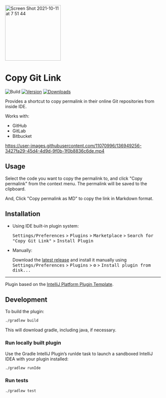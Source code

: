 <img width="180" alt="Screen Shot 2021-10-11 at 7 51 44" src="https://user-images.githubusercontent.com/11070996/136715482-49f3b847-7926-404d-985b-3259d7e20a30.png">

# Copy Git Link

![Build](https://github.com/kawamataryo/copy-git-link/workflows/Build/badge.svg)
[![Version](https://img.shields.io/jetbrains/plugin/v/17756-copy-git-link.svg)](https://plugins.jetbrains.com/plugin/17756-copy-git-link)
[![Downloads](https://img.shields.io/jetbrains/plugin/d/17756-copy-git-link.svg)](https://plugins.jetbrains.com/plugin/17756-copy-git-link)

<!-- Plugin description -->
Provides a shortcut to copy permalink in their online Git repositories from inside IDE.

Works with:

- GitHub
- GitLab
- Bitbucket

https://user-images.githubusercontent.com/11070996/136949256-3427fa29-45d4-4d9d-9f0b-1f0b8836c6de.mp4


## Usage

Select the code you want to copy the permalink to, and click "Copy permalink" from the context menu. The permalink will be saved to the clipboard.

And, Click "Copy permalink as MD" to copy the link in Markdown format.

<!-- Plugin description end -->

## Installation

- Using IDE built-in plugin system:
  
  <kbd>Settings/Preferences</kbd> > <kbd>Plugins</kbd> > <kbd>Marketplace</kbd> > <kbd>Search for "Copy Git Link"</kbd> >
  <kbd>Install Plugin</kbd>
  
- Manually:

  Download the [latest release](https://github.com/kawamataryo/copy-git-link/releases/latest) and install it manually using
  <kbd>Settings/Preferences</kbd> > <kbd>Plugins</kbd> > <kbd>⚙️</kbd> > <kbd>Install plugin from disk...</kbd>


---
Plugin based on the [IntelliJ Platform Plugin Template][template].

[template]: https://github.com/JetBrains/intellij-platform-plugin-template

## Development

To build the plugin:

```sh
./gradlew build
```

This will download gradle, including java, if necessary.

### Run locally built plugin

Use the Gradle IntelliJ Plugin’s runIde task to launch a sandboxed IntelliJ IDEA with your plugin installed:

```sh
./gradlew runIde
```

### Run tests

```sh
./gradlew test
```
